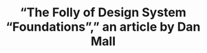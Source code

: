 ---
layout: bookmark
title: “The Folly of Design System “Foundations”,” an article by Dan Mall
tags:
  - Bookmarks
  - Design Systems
  - Design Tokens
created: '2023-10-08T02:12:07.684Z'
link: https://danmall.com/posts/folly-of-design-system-foundations/
id: 657740224
excerpt: >-
  The idea of “foundations” is one of the biggest threats to creating a design
  system people use.
image: >-
  https://danmall.com/static/img/posts/folly-of-design-system-foundations/folly-of-design-system-foundations.png
---
